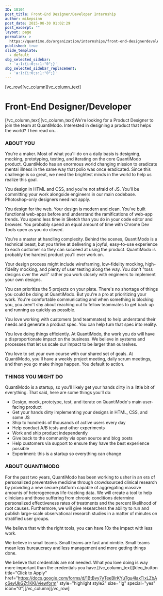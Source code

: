```yaml
---
ID: 18104
post_title: Front-End Designer/Developer Internship
author: mikepsinn
post_date: 2015-08-30 01:02:29
post_excerpt: ""
layout: page
permalink: >
  https://quantimo.do/organization/internships/front-end-designerdeveloper-internship/
published: true
slide_template:
  - default
sbg_selected_sidebar:
  - 'a:1:{i:0;s:1:"0";}'
sbg_selected_sidebar_replacement:
  - 'a:1:{i:0;s:1:"0";}'
---
```

[vc_row][vc_column][vc_column_text]
<h1>Front-End Designer/Developer</h1>
[/vc_column_text][vc_column_text]We're looking for a Product Designer to join the team at QuantiModo. Interested in designing a product that helps the world? Then read on…
<h3>ABOUT YOU</h3>
You're a maker. Most of what you'll do on a daily basis is designing, mocking, prototyping, testing, and iterating on the core QuantiModo product. QuantiModo has an enormous world changing mission to eradicate mental illness in the same way that polio was once eradicated. Since this challenge is so great, we need the brightest minds in the world to help us realize this goal.

You design in HTML and CSS, and you're not afraid of JS. You'll be committing your work alongside engineers in our main codebase. Photoshop-only designers need not apply.

You design for the web. Your design is modern and clean. You've built functional web-apps before and understand the ramifications of web-app trends. You spend less time in Sketch than you do in your code editor and browser. You probably spend an equal amount of time with Chrome Dev Tools open as you do closed.

You're a master at handling complexity. Behind the scenes, QuantiModo is a technical beast, but you thrive at delivering a joyful, easy-to-use experience to each customer so they can succeed at using the product. QuantiModo is probably the hardest product you'll ever work on.

Your design process might include wireframing, low-fidelity mocking, high-fidelity mocking, and plenty of user testing along the way. You don't "toss designs over the wall" rather you work closely with engineers to implement your own designs.

You can prioritize the 5 projects on your plate. There's no shortage of things you could be doing at QuantiModo. But you're a pro at prioritizing your work. You're comfortable communicating and when something is blocking you, you aren't shy about reaching out to fellow teammates to get back up and running as quickly as possible.

You love working with customers (and teammates) to help understand their needs and generate a product spec. You can help turn that spec into reality.

You love doing things efficiently. At QuantiModo, the work you do will have a disproportionate impact on the business. We believe in systems and processes that let us scale our impact to be larger than ourselves.

You love to set your own course with our shared set of goals. At QuantiModo, you'll have a weekly project meeting, daily scrum meetings, and then you go make things happen. You default to action.
<h3>THINGS YOU MIGHT DO</h3>
QuantiModo is a startup, so you'll likely get your hands dirty in a little bit of everything. That said, here are some things you'll do:
<ul>
	<li>Design, mock, prototype, test, and iterate on QuantiModo's main user-facing product</li>
	<li>Get your hands dirty implementing your designs in HTML, CSS, and some JS</li>
	<li>Ship to hundreds of thousands of active users every day</li>
	<li>Help conduct A/B tests and other experiments</li>
	<li>Work and ship product independently</li>
	<li>Give back to the community via open source and blog posts</li>
	<li>Help customers via support to ensure they have the best experience possible</li>
	<li>Experiment: this is a startup so everything can change</li>
</ul>
<h3>ABOUT QUANTIMODO</h3>
For the past two years, QuantiModo has been working to usher in an era of personalized preventative medicine through crowdsourced clinical research by providing a new secure platform capable of aggregating massive amounts of heterogeneous life-tracking data. We will create a tool to help clinicians and those suffering from chronic conditions determine personalized effectiveness rates of treatments and the percent likelihood of root causes. Furthermore, we will give researchers the ability to run and publish large-scale observational research studies in a matter of minutes on stratified user groups.

We believe that with the right tools, you can have 10x the impact with less work.

We believe in small teams. Small teams are fast and nimble. Small teams mean less bureaucracy and less management and more getting things done.

We believe that credentials are not needed. What you love doing is way more important than the credentials you have.[/vc_column_text][kleo_button title="Click to Apply" href="https://docs.google.com/forms/d/1BtBvy7yTeeBIrKYuTgu4laxTlxLZbAc6eyUkGZt1KKI/viewform" style="highlight style2" size="lg" special="yes" icon="0"][/vc_column][/vc_row]